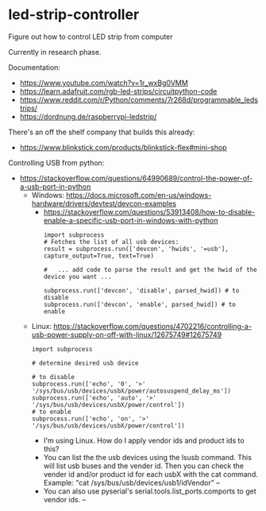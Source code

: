 # led-strip-controller
Figure out how to control LED strip from computer 

Currently in research phase. 

Documentation:
* https://www.youtube.com/watch?v=1r_wxBg0VMM
* https://learn.adafruit.com/rgb-led-strips/circuitpython-code
* https://www.reddit.com/r/Python/comments/7r268d/programmable_ledstrips/
* https://dordnung.de/raspberrypi-ledstrip/


There's an off the shelf company that builds this already:
* https://www.blinkstick.com/products/blinkstick-flex#mini-shop


Controlling USB from python:
* https://stackoverflow.com/questions/64990689/control-the-power-of-a-usb-port-in-python
  * Windows: https://docs.microsoft.com/en-us/windows-hardware/drivers/devtest/devcon-examples
    * https://stackoverflow.com/questions/53913408/how-to-disable-enable-a-specific-usb-port-in-windows-with-python
      ```
      import subprocess
      # Fetches the list of all usb devices:
      result = subprocess.run(['devcon', 'hwids', '=usb'], 
      capture_output=True, text=True)

      #   ... add code to parse the result and get the hwid of the device you want ...

      subprocess.run(['devcon', 'disable', parsed_hwid]) # to disable
      subprocess.run(['devcon', 'enable', parsed_hwid]) # to enable
      ```
  * Linux: https://stackoverflow.com/questions/4702216/controlling-a-usb-power-supply-on-off-with-linux/12675749#12675749
     ```
     import subprocess

     # determine desired usb device

     # to disable
     subprocess.run(['echo', '0', '>' '/sys/bus/usb/devices/usbX/power/autosuspend_delay_ms']) 
     subprocess.run(['echo', 'auto', '>' '/sys/bus/usb/devices/usbX/power/control']) 
     # to enable
     subprocess.run(['echo', 'on', '>' '/sys/bus/usb/devices/usbX/power/control']) 
     ```
     * I'm using Linux. How do I apply vendor ids and product ids to this? 
     * You can list the the usb devices using the lsusb command. This will list usb buses and the vender id. Then you can check the vender id and/or product id for each usbX with the cat command. Example: "cat /sys/bus/usb/devices/usb1/idVendor" – 
     * You can also use pyserial's serial.tools.list_ports.comports to get vendor ids. – 
